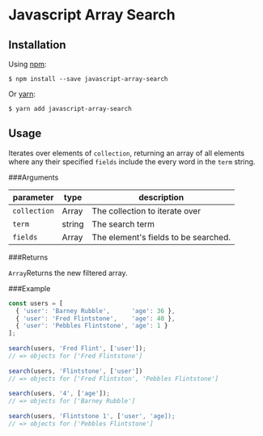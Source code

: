 # Javascript Array Search

Installation
-----------
Using [npm](https://www.npmjs.com/):

    $ npm install --save javascript-array-search

Or [yarn](https://yarnpkg.com/):

    $ yarn add javascript-array-search
    
Usage
-----------

Iterates over elements of `collection`, returning an array of all elements where any their specified `fields` include the every word in the `term` string.

###Arguments

| parameter   | type    | description                          |
| ---------   | ------- | ------------------------------------ |
| `collection`| Array   | The collection to iterate over       |
| `term`      | string  | The search term                      |
| `fields`    | Array   | The element's fields to be searched. |

###Returns

`Array`Returns the new filtered array.

###Example
```js
const users = [
  { 'user': 'Barney Rubble',      'age': 36 },
  { 'user': 'Fred Flintstone',    'age': 40 },
  { 'user': 'Pebbles Flintstone', 'age': 1 }
];
 
search(users, 'Fred Flint', ['user']);
// => objects for ['Fred Flintstone']
 
search(users, 'Flintstone', ['user'])
// => objects for ['Fred Flintston', 'Pebbles Flintstone']
 
search(users, '4', ['age']);
// => objects for ['Barney Rubble']
 
search(users, 'Flintstone 1', ['user', 'age]);
// => objects for ['Pebbles Flintstone']
```